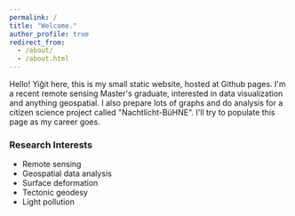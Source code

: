 ```yaml
---
permalink: /
title: "Welcome."
author_profile: true
redirect_from: 
  - /about/
  - /about.html
---
```


Hello! Yiğit here, this is my small static website, hosted at Github pages. I'm a recent remote sensing Master's graduate, interested in data visualization and anything geospatial. I also prepare lots of graphs and do analysis for a citizen science project called "Nachtlicht-BüHNE". I'll try to populate this page as my career goes.

### Research Interests
* Remote sensing
* Geospatial data analysis
* Surface deformation
* Tectonic geodesy
* Light pollution



